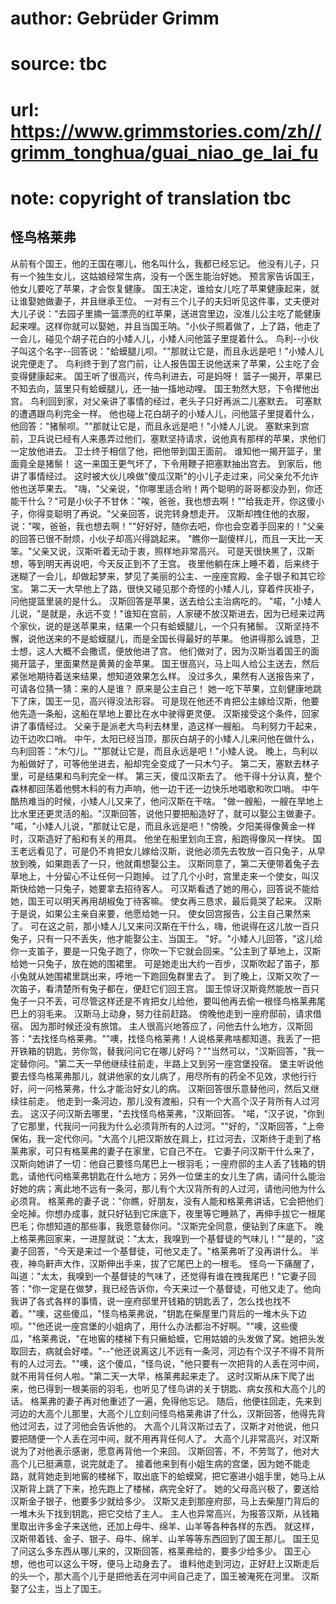 # author: Gebrüder Grimm
# source: tbc
# url: https://www.grimmstories.com/zh//grimm_tonghua/guai_niao_ge_lai_fu
# note: copyright of translation tbc

## 怪鸟格莱弗 

从前有个国王，他的王国在哪儿，他名叫什么，我都已经忘记。
他没有儿子，只有一个独生女儿，这姑娘经常生病，没有一个医生能治好她。
预言家告诉国王，他女儿要吃了苹果，才会恢复健康。
国王决定，谁给女儿吃了苹果健康起来，就让谁娶她做妻子，并且继承王位。
一对有三个儿子的夫妇听见这件事，丈夫便对大儿子说："去园子里摘一篮漂亮的红苹果，送进宫里边，没准儿公主吃了能健康起来哩。这样你就可以娶她，并且当国王呐。"小伙子照着做了，上了路，他走了一会儿，碰见个胡子花白的小矮人儿，小矮人问他篮子里提着什么。
鸟利--小伙子叫这个名字--回答说："蛤蟆腿儿呗。""那就让它是，而且永远是吧！"小矮人儿说完便走了。
鸟利终于到了宫门前，让人报告国王说他送来了苹果，公主吃了会变得健康起来。
国王听了很高兴，传鸟利进去，可是妈呀！
篮子一揭开，苹果已不知去向，篮里只有蛤蟆腿儿，还一抽一搐地动哩。
国王勃然大怒，下令撵他出宫。
鸟利回到家，对父亲讲了事情的经过，老头子只好再派二儿塞默去。
可塞默的遭遇跟鸟利完全一样。
他也碰上花白胡子的小矮人儿，问他篮子里提着什么，他回答："猪鬃呗。""那就让它是，而且永远是吧！"小矮人儿说。
塞默来到宫前，卫兵说已经有人来愚弄过他们，塞默坚持请求，说他真有那样的苹果，求他们一定放他进去。
卫士终于相信了他，把他带到国王面前。 谁知他一揭开篮子，里面竟全是猪鬃！
这一来国王更气坏了，下令用鞭子把塞默抽出宫去。 到家后，他讲了事情经过。
这时被大伙儿唤做"傻瓜汉斯"的小儿子走过来，问父亲允不允许他也送苹果去。
"嗨，"父亲说，"你哪里适合哟！两个聪明的哥哥都没办到，你还能干什么？"可是小伙子不甘休："唉，爸爸，我也想去啊！""给我走开，你这傻小子，你得变聪明了再说。"父亲回答，说完转身想走开。
汉斯却拽住他的衣服，说："唉，爸爸，我也想去啊！""好好好，随你去吧，你也会空着手回来的！"父亲的回答已很不耐烦，小伙子却高兴得跳起来。
"瞧你一副傻样儿，而且一天比一天笨。"父亲又说，汉斯听着无动于衷，照样地非常高兴。
可是天很快黑了，汉斯想，等到明天再说吧，今天反正到不了王宫。
夜里他躺在床上睡不着，后来终于迷糊了一会儿，却做起梦来，梦见了美丽的公主、一座座宫殿、金子银子和其它珍宝。
第二天一大早他上了路，很快又碰见那个奇怪的小矮人儿，穿着件灰褂子，问他提篮里装的是什么。
汉斯回答是苹果，送去给公主治病吃的。
"喏，"小矮人儿说，"是就是，永远不变！"谁知在宫前，人家硬不放汉斯进去，因为已经来过两个家伙，说的是送苹果来，结果一个只有蛤蟆腿儿，一个只有猪鬃。
汉斯坚持不懈，说他送来的不是蛤蟆腿儿，而是全国长得最好的苹果。
他讲得那么诚恳，卫士想，这人大概不会撒谎，便放他进了宫。
他们做对了，因为汉斯当着国王的面揭开篮子，里面果然是黄黄的金苹果。
国王很高兴，马上叫人给公主送去，然后紧张地期待着送来结果，想知道效果怎么样。
没过多久，果然有人送报告来了，可请各位猜一猜：来的人是谁？
原来是公主自己！
她一吃下苹果，立刻健康地跳下了床，国王一见，高兴得没法形容。
可是现在他还不肯把公主嫁给汉斯，他要他先造一条船，这船在旱地上要比在水中驶得更灵便。
汉斯接受这个条件，回家讲了事情经过。
父亲于是派老大鸟利去林里，造这样一艘船。 鸟利努力干起来，边干边吹口哨。
中午，太阳已经当顶，那灰白胡子的小矮人儿来问他在做什么，鸟利回答："木勺儿。""那就让它是，而且永远是吧！"小矮人说。
晚上，鸟利以为船做好了，可等他坐进去，船却完全变成了一只木勺子。
第二天，塞默去林子里，可是结果和鸟利完全一样。 第三天，傻瓜汉斯去了。
他干得十分认真，整个森林都回荡着他劈木料的有力声响，他一边干还一边快乐地唱歌和吹口哨。
中午酷热难当的时候，小矮人儿又来了，他问汉斯在干啥。
"做一艘船，一艘在旱地上比水里还更灵活的船。"汉斯回答，说他只要把船造好了，就可以娶公主做妻子。
"喏，"小矮人儿说，"那就让它是，而且永远是吧！"傍晚，夕阳美得像黄金一样时，汉斯造好了船和有关的用具。
他坐在船里划向王宫，船跑得像风一样快。
国王老远看见了，可是仍不肯把女儿嫁给汉斯，说他必须先去牧放一百只兔子，从早放到晚，如果跑丢了一只，他就甭想娶公主。
汉斯同意了，第二天便带着兔子去草地上，十分留心不让任何一只跑掉。
过了几个小时，宫里走来一个使女，叫汉斯快给她一只兔子，她要拿去招待客人。
可汉斯看透了她的用心，回答说不能给她，国王可以明天再用胡椒兔丁待客嘛。
使女再三恳求，最后竟哭了起来。
汉斯于是说，如果公主亲自来要，他愿给她一只。
使女回宫报告，公主自己果然来了。
可在这之前，那小矮人儿又来问汉斯在干什么，嗨，他说得在这儿放一百只兔子，只有一只不丢失，他才能娶公主、当国王。
"好。"小矮人儿回答，"这儿给你一支笛子，要是一只兔子跑了，你吹一下它就会回来。"公主到了草地上，汉斯给她一只兔子，放在她的围裙里。
可是她走出大约一百步，汉斯吹起了笛子，那小兔就从她围裙里跳出来，呼地一下跑回兔群里去了。
到了晚上，汉斯又吹了一次笛子，看清楚所有兔子都在，便赶它们回王宫。
国王惊讶汉斯竟然能放一百只兔子一只不丢，可尽管这样还是不肯把女儿给他，要叫他再去偷一根怪鸟格莱弗尾巴上的羽毛来。
汉斯马上动身，努力往前赶路。 傍晚他走到一座府邸前，请求借宿。
因为那时候还没有旅馆。
主人很高兴地答应了，问他去什么地方，汉斯回答："去找怪鸟格莱弗。""噢，找怪鸟格莱弗！人说格莱弗啥都知道。我丢了一把开铁箱的钥匙，劳你驾，替我问问它在哪儿好吗？""当然可以，"汉斯回答，"我一定替你问。"第二天一早他继续往前走，半路上又到另一座宫堡投宿。
堡主听说他要去怪鸟格莱弗那儿，就讲他家的女儿病了，用尽所有的药全不见效，求他行行好，问一问格莱弗，什么才能治好女儿的病。
汉斯回答很乐意替他问，然后又继续往前走。
他走到一条河边，那儿没有渡船，只有一个大高个汉子背所有人过河去。
这汉子问汉斯去哪里，"去找怪鸟格莱弗，"汉斯回答。
"喏，"汉子说，"你到了它那里，代我问一问我为什么必须背所有的人过河。""好的，"汉斯回答，"上帝保佑，我一定代你问。"大高个儿把汉斯放在肩上，扛过河去，汉斯终于走到了格莱弗家，可只有格莱弗的妻子在家里，它自己不在。
它妻子问汉斯干什么来了，汉斯向她讲了一切：他自己要怪鸟尾巴上一根羽毛；一座府邸的主人丢了钱箱的钥匙，请他代问格莱弗钥匙在什么地方；另外一位堡主的女儿生了病，请问什么能治好她的病；离此地不远有一条河，那儿有个大汉背所有的人过河，请他问他为什么必须背。
格莱弗的妻子说："你瞧，好朋友，没有人能和格莱弗讲话，它会把他们全吃掉。你想办成事，就只好钻到它床底下，夜里等它睡熟了，再伸手拔它一根尾巴毛；你想知道的那些事，我愿意替你问。"汉斯完全同意，便钻到了床底下。
晚上格莱弗回家来，一进屋就说："太太，我嗅到一个基督徒的气味儿！""是的，"这妻子回答，"今天是来过一个基督徒，可他又走了。"格莱弗听了没再讲什么。
半夜，神鸟鼾声大作，汉斯伸出手来，拔了它尾巴上的一根毛。
怪鸟一下痛醒了，叫道："太太，我嗅到一个基督徒的气味了，还觉得有谁在拽我尾巴！"它妻子回答："你一定是在做梦，我已经告诉你，今天来过一个基督徒，可他又走了。他向我讲了各式各样的事情，说一座府邸里开钱箱的钥匙丢了，怎么找也找不着。""噢，这些傻瓜，"怪鸟格莱弗说，"钥匙在柴屋里门背后的一堆木头下边呗。""他还说一座宫堡的小姐病了，用什么办法都治不好啊。""噢，这些傻瓜，"格莱弗说，"在地窖的楼梯下有只癞蛤蟆，它用姑娘的头发做了窝。她把头发取回去，病就会好喽。"--"他还说离这儿不远有一条河，河边有个汉子不得不背所有的人过河去。""噢，这个傻瓜，"怪鸟说，"他只要有一次把背的人丢在河中间，就不用背任何人啦。"第二天一大早，格莱弗起来走了。
这时汉斯从床下爬了出来，他已得到一根美丽的羽毛，也听见了怪鸟讲的关于钥匙、病女孩和大高个儿的话。
格莱弗的妻子再对他重述了一遍，免得他忘记。
随后，他便往回走，先来到河边的大高个儿那里，大高个儿立刻问怪鸟格莱弗讲了什么，汉斯回答，他得先背他过河去，过了河他会告诉他的。
大高个儿背汉斯过去了，汉斯才对他说，他只要把随便一个人丢在河中间，就不用再背任何人了。
大高个儿非常高兴，对汉斯说为了对他表示感谢，愿意再背他一个来回。
汉斯回答，不，不劳驾了，他对大高个儿已挺满意，说完就走了。
接着他来到有小姐生病的宫堡，因为她不能走路，就背她走到地窖的楼梯下，取出底下的蛤蟆窝，把它塞进小姐手里，她马上从汉斯背上跳了下来，抢先跑上了楼梯，病完全好了。
她的父母高兴极了，要送给汉斯金子银子，他要多少就给多少。
汉斯又走到那座府邸，马上去柴屋门背后的一堆木头下找到钥匙，把它交给了主人。
主人也异常高兴，为报答汉斯，从钱箱里取出许多金子来送他，还加上母牛、绵羊、山羊等各种各样的东西。
就这样，汉斯带着钱、金子、银子、母牛、绵羊、山羊等等东西回到了国王那儿。
国王见了问这么多东西从哪儿来的，汉斯回答，格莱弗给的，要多少给多少。
国王心想，他也可以这么干呀，便马上动身去了。
谁料他走到河边，正好赶上汉斯走后的头一个，那大高个儿于是把他丢在河中间自己走了，国王被淹死在河里。
汉斯娶了公主，当上了国王。
